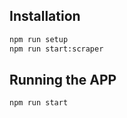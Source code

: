## Installation

```bash
npm run setup
npm run start:scraper
```

## Running the APP

```bash
npm run start
```
